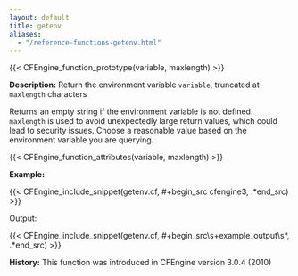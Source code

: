 ```yaml
---
layout: default
title: getenv
aliases:
  - "/reference-functions-getenv.html"
---
```


{{< CFEngine_function_prototype(variable, maxlength) >}}

**Description:** Return the environment variable `variable`, truncated at
`maxlength` characters

Returns an empty string if the environment variable is not defined.
`maxlength` is used to avoid unexpectedly large return values, which could
lead to security issues. Choose a reasonable value based on the environment
variable you are querying.

{{< CFEngine_function_attributes(variable, maxlength) >}}

**Example:**

{{< CFEngine_include_snippet(getenv.cf, #\+begin_src cfengine3, .*end_src) >}}

Output:

{{< CFEngine_include_snippet(getenv.cf, #\+begin_src\s+example_output\s*, .*end_src) >}}

**History:** This function was introduced in CFEngine version 3.0.4
(2010)
